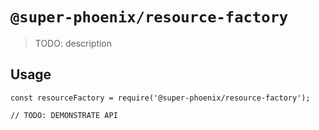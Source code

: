 # `@super-phoenix/resource-factory`

> TODO: description

## Usage

```
const resourceFactory = require('@super-phoenix/resource-factory');

// TODO: DEMONSTRATE API
```
